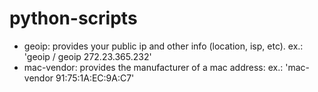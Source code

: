 # python-scripts

- geoip:       provides your public ip and other info (location, isp, etc). ex.: 'geoip / geoip 272.23.365.232'
- mac-vendor:  provides the manufacturer of a mac address: ex.: 'mac-vendor 91:75:1A:EC:9A:C7'
